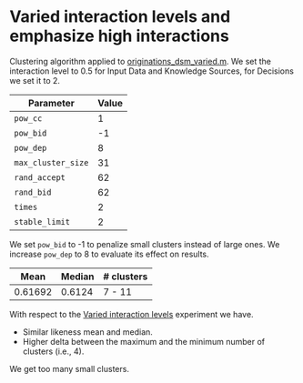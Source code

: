 # Varied interaction levels and emphasize high interactions

Clustering algorithm applied to [originations_dsm_varied.m](/dsm/originations_dsm_varied.m). We set the interaction level to 0.5 for Input Data and Knowledge Sources, for Decisions we set it to 2.

| **Parameter**          | **Value** |
| --- | --- |
| `pow_cc`           |     1 |
| `pow_bid`          |    -1 |
| `pow_dep`          |     8 |
| `max_cluster_size` |    31 |
| `rand_accept`      |    62 |
| `rand_bid`         |    62 |
| `times`            |     2 |
| `stable_limit`     |     2 |

We set `pow_bid` to -1 to penalize small clusters instead of large ones. We increase `pow_dep` to 8 to evaluate its effect on results.

| **Mean** | **Median** | **# clusters** |
| --- | --- | --- |
| 0.61692 | 0.6124 | 7 - 11 |

With respect to the [Varied interaction levels](/results/07-varied-interaction-levels) experiment we have.

- Similar likeness mean and median.
- Higher delta between the maximum and the minimum number of clusters (i.e., 4).

We get too many small clusters.